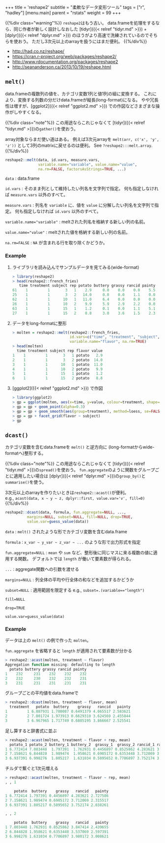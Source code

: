 +++
title = 'reshape2'
subtitle = "柔軟なデータ変形ツール"
tags = ["r", "hadley"]
[menu.main]
  parent = "rstats"
  weight = 99
+++

{{%div class="warning"%}}
`reshape2`はもう古い。
data.frameを処理をするなら、同じ作者が新しく設計しなおした
[tidyr]({{< relref "tidyr.md" >}}) + [dplyr]({{< relref "dplyr.md" >}})
のほうがより高速で洗練されているのでそちらを使おう。
ただし3次元以上のarrayを扱うにはまだ便利。
{{%/div%}}

-   <http://had.co.nz/reshape/>
-   <https://cran.r-project.org/web/packages/reshape2/>
-   <http://www.rdocumentation.org/packages/reshape2>
-   <http://seananderson.ca/2013/10/19/reshape.html>

## `melt()`

data.frameの複数列の値を、カテゴリ変数1列と値1列の組に変換する。
これにより、変換する列数の分だけdata.frameが縦長(long-format)になる。
やや冗長性は増すが、[ggplot2]({{< relref "ggplot2.md" >}}) での作図などさまざまな操作がしやすくなる。

{{%div class="note"%}}
この用途ならこれじゃなくて
[tidyr]({{< relref "tidyr.md" >}})の`gather()`を使おう。

array対象ならまだ使い道はある。
例えば3次元arrayを `melt(arr, c('x', 'y', 'z'))`
として3列のmatrixに戻せるのは便利。
See `?reshape2:::melt.array`.
{{%/div%}}

```r
reshape2::melt(data, id.vars, measure.vars,
               variable.name="variable", value.name="value",
               na.rm=FALSE, factorsAsStrings=TRUE, ...)
```

`data`
:   data.frame

`id.vars`
:   そのまま列として維持したい列名を文字列で指定。
    何も指定しなければ `measure.vars` 以外のすべて。

`measure.vars`
:   列名を `variable` に、値を `value` に分解したい列名を文字列で指定。
    何も指定しなければ `id.vars` 以外のすべて。

`variable.name="variable"`
:   meltされた列名を格納する新しい列の名前。

`value.name="value"`
:   meltされた値を格納する新しい列の名前。

`na.rm=FALSE`
:   `NA` が含まれる行を取り除くかどうか。

### Example

1. ライブラリを読み込んでサンプルデータを見てみる(wide-format)
    ```r
    > library(reshape2)
    > head(reshape2::french_fries)
       time treatment subject rep potato buttery grassy rancid painty
    61    1         1       3   1    2.9     0.0    0.0    0.0    5.5
    25    1         1       3   2   14.0     0.0    0.0    1.1    0.0
    62    1         1      10   1   11.0     6.4    0.0    0.0    0.0
    26    1         1      10   2    9.9     5.9    2.9    2.2    0.0
    63    1         1      15   1    1.2     0.1    0.0    1.1    5.1
    27    1         1      15   2    8.8     3.0    3.6    1.5    2.3
    ```

2. データをlong-formatに整形
   ```r
   > molten = reshape2::melt(reshape2::french_fries,
                             id.vars=c("time", "treatment", "subject", "rep"),
                             variable.name="flavor", na.rm=TRUE)
   > head(molten)
     time treatment subject rep flavor value
   1    1         1       3   1 potato   2.9
   2    1         1       3   2 potato  14.0
   3    1         1      10   1 potato  11.0
   4    1         1      10   2 potato   9.9
   5    1         1      15   1 potato   1.2
   6    1         1      15   2 potato   8.8
   ```

3.  [ggplot2]({{< relref "ggplot2.md" >}}) で作図

    ```r
    > library(ggplot2)
    > gp = ggplot(molten, aes(x=time, y=value, colour=treatment, shape=as.factor(rep)))
    > gp = gp + geom_point(alpha=0.3)
    > gp = gp + geom_smooth(aes(group=treatment), method=loess, se=FALSE)
    > gp = gp + facet_grid(flavor ~ subject)
    > gp
    ```

## `dcast()`

カテゴリ変数を含むdata.frameを `melt()` と逆方向に
(long-formatからwide-formatへ)整形する。

{{%div class="note"%}}
この用途ならこれじゃなくて
[tidyr]({{< relref "tidyr.md" >}})の`spread()`を使おう。
`fun.aggregate`のように関数をグループごとに適用したい場合は
[dplyr]({{< relref "dplyr.md" >}})の`group_by()`と`summarise()`を使う。

3次元以上のarrayを作りたいときは`reshape2::acast()`が便利。\
e.g., `acast(data, x ~ y ~ z, dplyr::first, value.var='v', fill=0)`
{{%/div%}}

```r
reshape2::dcast(data, formula, fun.aggregate=NULL, ...,
          margins=NULL, subset=NULL, fill=NULL, drop=TRUE,
          value.var=guess_value(data))
```

`data`
:   `melt()` されたような形でカテゴリ変数を含むdata.frame

`formula`
:   `x_var ~ y_var ~ z_var ~ ...` のような形で出力形式を指定

`fun.aggregate=NULL`
:   `mean` や `sum` など、整形後に同じマスに来る複数の値に適用する関数。
    デフォルトでは `length` が働いて要素数が得られる。

`...`
:   aggregate関数への引数を渡せる

`margins=NULL`
:   列全体の平均や行全体の和などを追加するかどうか

`subset=NULL`
:   適用範囲を限定する e.g., `subset=.(variable=="length")`

`fill=NULL`

`drop=TRUE`

`value.var=guess_value(data)`

### Example

データは上の `melt()` の例で作った `molten`。

`fun.aggregate` を省略すると `length` が適用されて要素数が分かる

```r
> reshape2::acast(molten, treatment ~ flavor)
Aggregation function missing: defaulting to length
  potato buttery grassy rancid painty
1    232     231    232    232    232
2    232     230    232    232    231
3    231     231    231    231    231
```

グループごとの平均値をdata.frameで

```r
> reshape2::dcast(molten, treatment ~ flavor, mean)
  treatment   potato  buttery    grassy   rancid   painty
1         1 6.887931 1.780087 0.6491379 4.065517 2.583621
2         2 7.001724 1.973913 0.6629310 3.624569 2.455844
3         3 6.967965 1.717749 0.6805195 3.866667 2.525541
```

足し算すると辞書式に並ぶ

```r
> reshape2::acast(molten, treatment ~ flavor + rep, mean)
  potato_1 potato_2 buttery_1 buttery_2  grassy_1  grassy_2 rancid_1 rancid_2 painty_1 painty_2
1 6.772414 7.003448  1.797391  1.762931 0.4456897 0.8525862 4.283621 3.847414 2.727586 2.439655
2 7.158621 6.844828  1.989474  1.958621 0.6905172 0.6353448 3.712069 3.537069 2.315517 2.597391
3 6.937391 6.998276  1.805217  1.631034 0.5895652 0.7706897 3.752174 3.980172 2.038261 3.008621
```

チルダで繋ぐと1次元増える

```r
> reshape2::acast(molten, treatment ~ flavor ~ rep, mean)
, , 1

    potato  buttery    grassy   rancid   painty
1 6.772414 1.797391 0.4456897 4.283621 2.727586
2 7.158621 1.989474 0.6905172 3.712069 2.315517
3 6.937391 1.805217 0.5895652 3.752174 2.038261

, , 2

    potato  buttery    grassy   rancid   painty
1 7.003448 1.762931 0.8525862 3.847414 2.439655
2 6.844828 1.958621 0.6353448 3.537069 2.597391
3 6.998276 1.631034 0.7706897 3.980172 3.008621
```
